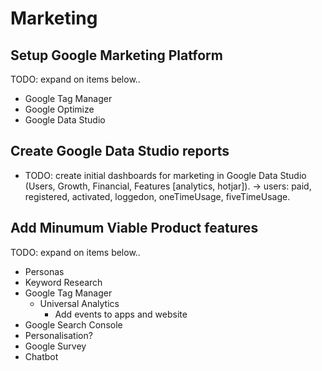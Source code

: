 # Marketing

## Setup Google Marketing Platform

TODO: expand on items below..
- Google Tag Manager
- Google Optimize
- Google Data Studio

## Create Google Data Studio reports

- TODO: create initial dashboards for marketing in Google Data Studio (Users, Growth, Financial, Features [analytics, hotjar]). -> users: paid, registered, activated, loggedon, oneTimeUsage, fiveTimeUsage.

## Add Minumum Viable Product features

TODO: expand on items below..
- Personas
- Keyword Research
- Google Tag Manager
    - Universal Analytics
        - Add events to apps and website
- Google Search Console
- Personalisation?
- Google Survey
- Chatbot

